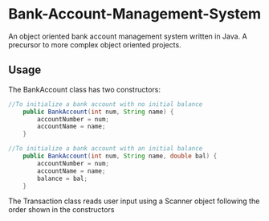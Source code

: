 # Bank-Account-Management-System
An object oriented bank account management system written in Java. A precursor to more complex object oriented projects.

## Usage
The BankAccount class has two constructors:
```java
//To initialize a bank account with no initial balance
	public BankAccount(int num, String name) { 
		accountNumber = num;
		accountName = name;
	}

//To initialize a bank account with an initial balance
	public BankAccount(int num, String name, double bal) {
		accountNumber = num;
		accountName = name;
		balance = bal;
	}
```
The Transaction class reads user input using a Scanner object following the order shown in the constructors

